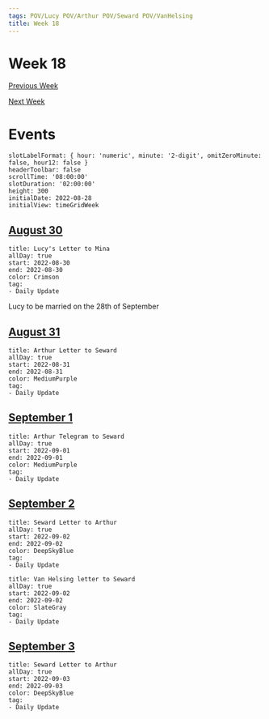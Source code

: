 ```yaml
---
tags: POV/Lucy POV/Arthur POV/Seward POV/VanHelsing 
title: Week 18
---
```


# Week 18

[Previous Week](2022-W36)

[Next Week](2022-W38)

# Events

```itinerary
slotLabelFormat: { hour: 'numeric', minute: '2-digit', omitZeroMinute: false, hour12: false }
headerToolbar: false
scrollTime: '08:00:00'
slotDuration: '02:00:00'
height: 300
initialDate: 2022-08-28
initialView: timeGridWeek
```

## [August 30](2022-08-30.md)

```itinerary-event
title: Lucy's Letter to Mina
allDay: true
start: 2022-08-30
end: 2022-08-30
color: Crimson
tag:
- Daily Update
```

Lucy to be married on the 28th of September

## [August 31](2022-08-31.md)

```itinerary-event
title: Arthur Letter to Seward
allDay: true
start: 2022-08-31
end: 2022-08-31
color: MediumPurple
tag:
- Daily Update
```

## [September 1](2022-09-01.md)

```itinerary-event
title: Arthur Telegram to Seward
allDay: true
start: 2022-09-01
end: 2022-09-01
color: MediumPurple
tag:
- Daily Update
```

## [September 2](2022-09-02.md)

```itinerary-event
title: Seward Letter to Arthur
allDay: true
start: 2022-09-02
end: 2022-09-02
color: DeepSkyBlue
tag:
- Daily Update
```
```itinerary-event
title: Van Helsing letter to Seward
allDay: true
start: 2022-09-02
end: 2022-09-02
color: SlateGray
tag:
- Daily Update
```

## [September 3](2022-09-03.md)

```itinerary-event
title: Seward Letter to Arthur
allDay: true
start: 2022-09-03
end: 2022-09-03
color: DeepSkyBlue
tag:
- Daily Update
```